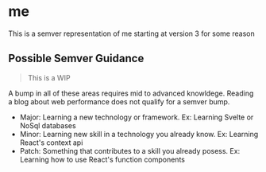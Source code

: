 # me
This is a semver representation of me starting at version 3 for some reason

## Possible Semver Guidance

> This is a WIP

A bump in all of these areas requires mid to advanced knowldege.  Reading a blog about web performance does not qualify for a semver bump.

- Major: Learning a new technology or framework.  Ex: Learning Svelte or NoSql databases
- Minor: Learning new skill in a technology you already know. Ex: Learning React's context api
- Patch: Something that contributes to a skill you already posess.  Ex: Learning how to use React's function components
